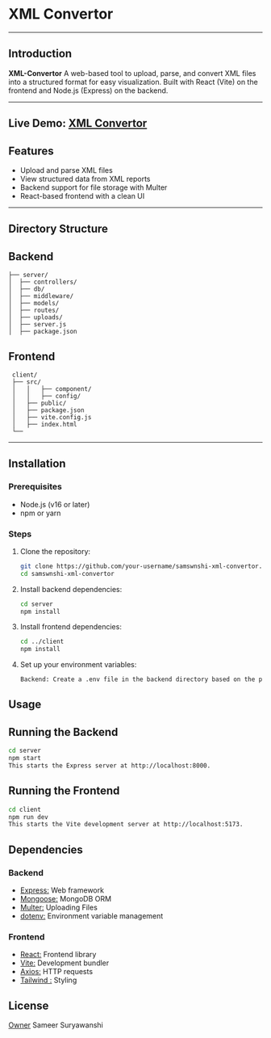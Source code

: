 
#  XML Convertor

---

## Introduction
**XML-Convertor** A web-based tool to upload, parse, and convert XML files into a structured format for easy visualization. Built with React (Vite) on the frontend and Node.js (Express) on the backend.

---
**Live Demo:** [XML Convertor](https://xml-convertor-git-main-sameer-suryawanshis-projects.vercel.app)
---



## Features
- Upload and parse XML files
- View structured data from XML reports
- Backend support for file storage with Multer
- React-based frontend with a clean UI


---

## Directory Structure

## Backend

```
├── server/ 
│  ├── controllers/    
│  ├── db/              
│  ├── middleware/      
│  ├── models/          
│  ├── routes/          
│  ├── uploads/         
│  ├── server.js        
│  ├── package.json 

```

## Frontend

```
 client/ 
 ├── src/
 │   │   ├── component/   
 │   │   ├── config/  
 │   ├── public/         
 │   ├── package.json     
 │   ├── vite.config.js   
 │   ├── index.html        
 └──
```


---

## Installation

### Prerequisites
- Node.js (v16 or later)
- npm or yarn


### Steps
1. Clone the repository:
   ```bash
   git clone https://github.com/your-username/samswnshi-xml-convertor.git
   cd samswnshi-xml-convertor
2. Install backend dependencies:
   ```bash 
   cd server
   npm install
3. Install frontend dependencies:
   ```bash
   cd ../client
   npm install
4. Set up your environment variables:
   ```bash
   Backend: Create a .env file in the backend directory based on the provided db.config.js file.
## Usage

## Running the Backend
```bash
cd server
npm start
This starts the Express server at http://localhost:8000.

```
## Running the Frontend
```bash
cd client
npm run dev
This starts the Vite development server at http://localhost:5173.

```
## Dependencies

### Backend

- [Express:](#Express) Web framework
- [Mongoose:](#Mongoose) MongoDB ORM
- [Multer:](#multer) Uploading Files
- [dotenv:](#dotenv) Environment variable management

### Frontend

- [React:](#React) Frontend library
- [Vite:](#Vite) Development bundler
- [Axios:](#Axios) HTTP requests
- [Tailwind :](#Tailwind ) Styling




## License

 [Owner](#Your-name) Sameer Suryawanshi
